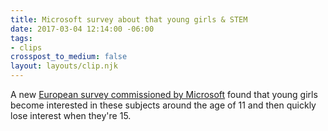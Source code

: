 ```yaml
---
title: Microsoft survey about that young girls & STEM
date: 2017-03-04 12:14:00 -06:00
tags:
- clips
crosspost_to_medium: false
layout: layouts/clip.njk
---
```


A new [European survey commissioned by Microsoft](https://ift.tt/2n0NsYX) found that young girls become interested in these subjects around the age of 11 and then quickly lose interest when they&#39;re 15.
